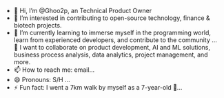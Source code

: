 - 👋 Hi, I’m @Ghoo2p, an Technical Product Owner
- 👀 I’m interested in contributing to open-source technology, finance & biotech projects.
- 🌱 I’m currently learning to immerse myself in the programming world, learn from experienced developers, and contribute to the community ...
💞️ I want to collaborate on product development, AI and ML solutions, business process analysis, data analytics, project management, and more.
- 📫 How to reach me: email...
- 😄 Pronouns: S/H ...
- ⚡ Fun fact: I went a 7km walk by myself as a 7-year-old 🧓...

<!---
Ghoo2p/Ghoo2p is a ✨ special ✨ repository because its `README.md` (this file) appears on your GitHub profile.
You can click the Preview link to take a look at your changes.
--->
